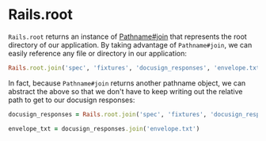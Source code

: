 # Rails.root

`Rails.root` returns an instance of
[Pathname#join](https://ruby-doc.org/stdlib-2.6.3/libdoc/pathname/rdoc/Pathname.html)
that represents the root directory of our application. By taking advantage of
`Pathname#join`, we can easily reference any file or directory in our
application:

```ruby
Rails.root.join('spec', 'fixtures', 'docusign_responses', 'envelope.txt')
```

In fact, because `Pathname#join` returns another pathname object, we can
abstract the above so that we don't have to keep writing out the relative path
to get to our docusign responses:

```ruby
docusign_responses = Rails.root.join('spec', 'fixtures', 'docusign_responses')

envelope_txt = docusign_responses.join('envelope.txt')
```
